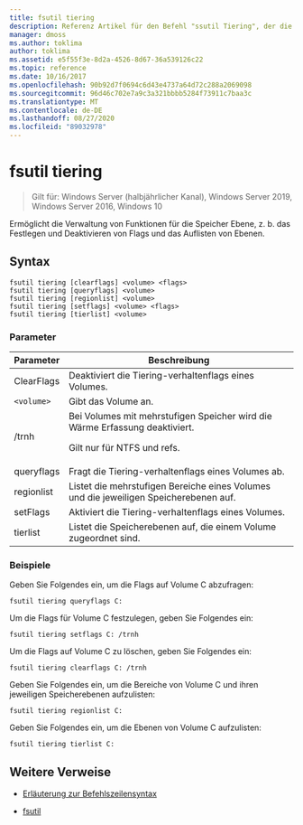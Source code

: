 ```yaml
---
title: fsutil tiering
description: Referenz Artikel für den Befehl "ssutil Tiering", der die Verwaltung von Funktionen für die Speicher Ebene ermöglicht, z. b. das Festlegen und Deaktivieren von Flags und das Auflisten von Ebenen.
manager: dmoss
ms.author: toklima
author: toklima
ms.assetid: e5f55f3e-8d2a-4526-8d67-36a539126c22
ms.topic: reference
ms.date: 10/16/2017
ms.openlocfilehash: 90b92d7f0694c6d43e4737a64d72c288a2069098
ms.sourcegitcommit: 96d46c702e7a9c3a321bbbb5284f73911c7baa3c
ms.translationtype: MT
ms.contentlocale: de-DE
ms.lasthandoff: 08/27/2020
ms.locfileid: "89032978"
---
```

# <a name="fsutil-tiering"></a>fsutil tiering

> Gilt für: Windows Server (halbjährlicher Kanal), Windows Server 2019, Windows Server 2016, Windows 10

Ermöglicht die Verwaltung von Funktionen für die Speicher Ebene, z. b. das Festlegen und Deaktivieren von Flags und das Auflisten von Ebenen.

## <a name="syntax"></a>Syntax

```
fsutil tiering [clearflags] <volume> <flags>
fsutil tiering [queryflags] <volume>
fsutil tiering [regionlist] <volume>
fsutil tiering [setflags] <volume> <flags>
fsutil tiering [tierlist] <volume>
```

### <a name="parameters"></a>Parameter

| Parameter | Beschreibung |
| --------- | ----------- |
| ClearFlags | Deaktiviert die Tiering-verhaltenflags eines Volumes. |
| `<volume>` | Gibt das Volume an. |
| /trnh | Bei Volumes mit mehrstufigen Speicher wird die Wärme Erfassung deaktiviert.<p>Gilt nur für NTFS und refs. |
| queryflags | Fragt die Tiering-verhaltenflags eines Volumes ab. |
| regionlist | Listet die mehrstufigen Bereiche eines Volumes und die jeweiligen Speicherebenen auf. |
| setFlags | Aktiviert die Tiering-verhaltenflags eines Volumes. |
| tierlist | Listet die Speicherebenen auf, die einem Volume zugeordnet sind. |

### <a name="examples"></a>Beispiele

Geben Sie Folgendes ein, um die Flags auf Volume C abzufragen:

```
fsutil tiering queryflags C:
```

Um die Flags für Volume C festzulegen, geben Sie Folgendes ein:

```
fsutil tiering setflags C: /trnh
```

Um die Flags auf Volume C zu löschen, geben Sie Folgendes ein:

```
fsutil tiering clearflags C: /trnh
```

Geben Sie Folgendes ein, um die Bereiche von Volume C und ihren jeweiligen Speicherebenen aufzulisten:

```
fsutil tiering regionlist C:
```

Geben Sie Folgendes ein, um die Ebenen von Volume C aufzulisten:

```
fsutil tiering tierlist C:
```

## <a name="additional-references"></a>Weitere Verweise

- [Erläuterung zur Befehlszeilensyntax](command-line-syntax-key.md)

- [fsutil](fsutil.md)
